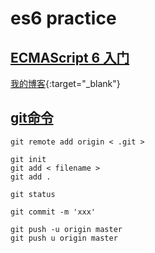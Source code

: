 # es6 practice
## <a href="http://es6.ruanyifeng.com" target=_blank>ECMAScript 6 入门</a>
[我的博客](http://blog.fbzl.org){:target="_blank"}
## <a href="http://www.liaoxuefeng.com/wiki/0013739516305929606dd18361248578c67b8067c8c017b000" target=_blank>git命令</a>

```
git remote add origin < .git >

git init
git add < filename >  
git add .  

git status

git commit -m 'xxx'

git push -u origin master
git push u origin master
```
